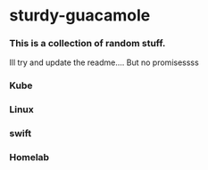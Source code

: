# sturdy-guacamole

### This is a collection of random stuff.
Ill try and update the readme.... But no promisessss 

### Kube

### Linux

### swift

### Homelab 